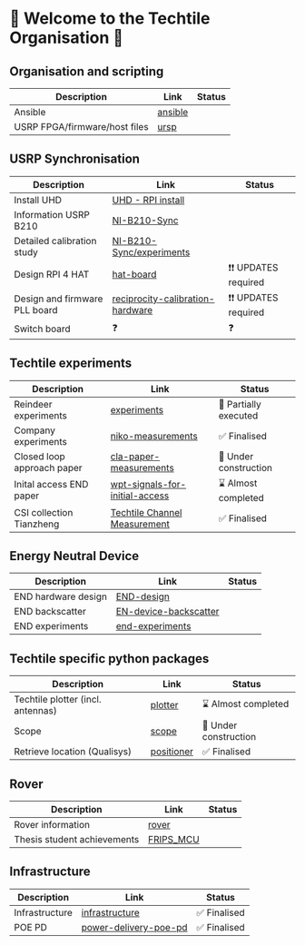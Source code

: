 # 👋 Welcome to the Techtile Organisation 👋

## Organisation and scripting

| Description | Link | Status |
|-|-|-|
| Ansible | [ansible](https://github.com/techtile-by-dramco/ansible) | |
| USRP FPGA/firmware/host files | [ursp](https://github.com/techtile-by-dramco/usrp) | |

## USRP Synchronisation 

| Description | Link | Status |
|-|-|-|
| Install UHD | [UHD - RPI install](https://github.com/techtile-by-dramco/raspberrypi-uhd) | |
| Information USRP B210 | [NI-B210-Sync](https://github.com/techtile-by-dramco/NI-B210-Sync) | |
| Detailed calibration study | [NI-B210-Sync/experiments](https://github.com/techtile-by-dramco/NI-B210-Sync/tree/main/experiments) | |
| Design RPI 4 HAT | [hat-board](https://github.com/techtile-by-dramco/hat-board) | ❗❗ UPDATES required |
| Design and firmware PLL board | [reciprocity-calibration-hardware](https://github.com/techtile-by-dramco/reciprocity-calibration-hardware) | ❗❗ UPDATES required |
| Switch board | ❓ | ❓ |

## Techtile experiments

| Description | Link | Status |
|-|-|-|
| Reindeer experiments | [experiments](https://github.com/techtile-by-dramco/experiments) | 🤏 Partially executed |
| Company experiments | [niko-measurements](https://github.com/techtile-by-dramco/niko-measurements) | ✅ Finalised |
| Closed loop approach paper | [cla-paper-measurements](https://github.com/techtile-by-dramco/cla-paper-measurements) | 🚧 Under construction |
| Inital access END paper | [wpt-signals-for-initial-access](https://github.com/techtile-by-dramco/wpt-signals-for-initial-access/) | ⌛ Almost completed |
| CSI collection Tianzheng | [Techtile Channel Measurement](https://github.com/Agata872/Techtile_Channel_Measurement.git) |  ✅ Finalised |

## Energy Neutral Device
| Description | Link | Status |
|-|-|-|
| END hardware design | [END-design](https://github.com/techtile-by-dramco/END-design) | |
| END backscatter | [EN-device-backscatter](https://github.com/techtile-by-dramco/EN-device-backscatter) | |
| END experiments | [end-experiments](https://github.com/techtile-by-dramco/end-experiments) | |

## Techtile specific python packages

| Description | Link | Status |
|-|-|-|
| Techtile plotter (incl. antennas) | [plotter](https://github.com/techtile-by-dramco/plotter) | ⌛ Almost completed |
| Scope |  [scope](https://github.com/techtile-by-dramco/scope) | 🚧 Under construction |
| Retrieve location (Qualisys) | [positioner](https://github.com/techtile-by-dramco/positioner) | ✅ Finalised |

## Rover

| Description | Link | Status |
|-|-|-|
| Rover information | [rover](https://github.com/techtile-by-dramco/rover) | |
| Thesis student achievements | [FRIPS_MCU](https://github.com/techtile-by-dramco/FRIPS_MCU) | |

## Infrastructure

| Description | Link | Status |
|-|-|-|
| Infrastructure | [infrastructure](https://github.com/techtile-by-dramco/infrastructure) | ✅ Finalised |
| POE PD | [power-delivery-poe-pd](https://github.com/techtile-by-dramco/power-delivery-poe-pd) | ✅ Finalised |

